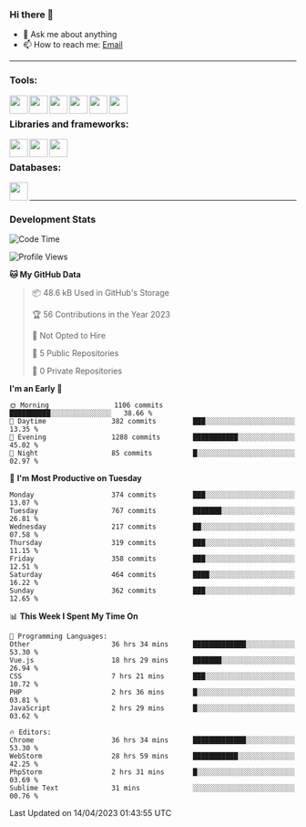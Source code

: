 ### Hi there 👋

- 💬 Ask me about anything
- 📫 How to reach me: [Email]

---

### Tools:
<img align='left' height="32" width="32" src="https://cdn.jsdelivr.net/npm/simple-icons@4.8.0/icons/phpstorm.svg" />
<img align='left' height="32" width="32" src="https://cdn.jsdelivr.net/npm/simple-icons@4.8.0/icons/webstorm.svg" />
<img align='left' height="32" width="32" src="https://cdn.jsdelivr.net/npm/simple-icons@4.8.0/icons/visualstudiocode.svg" />
<img align='left' height="32" width="32" src="https://cdn.jsdelivr.net/npm/simple-icons@4.8.0/icons/sublimetext.svg" />
<img align='left' height="32" width="32" src="https://cdn.jsdelivr.net/npm/simple-icons@4.8.0/icons/laragon.svg" />
<img align='left' height="32" width="32" src="https://cdn.jsdelivr.net/npm/simple-icons@4.8.0/icons/docker.svg" />
<br>

### Libraries and frameworks:
<img align='left' height="32" width="32" src="https://cdn.jsdelivr.net/npm/simple-icons@4.8.0/icons/laravel.svg" />
<img align='left' height="32" width="32" src="https://cdn.jsdelivr.net/npm/simple-icons@4.8.0/icons/vue-dot-js.svg" />
<img align='left' height="32" width="32" src="https://cdn.jsdelivr.net/npm/simple-icons@4.8.0/icons/jquery.svg" />
<br>

### Databases:
<img align='left' height="32" width="32" src="https://cdn.jsdelivr.net/npm/simple-icons@4.8.0/icons/mysql.svg" />
<br>

---
### Development Stats
<!--START_SECTION:waka-->
![Code Time](http://img.shields.io/badge/Code%20Time-1%2C356%20hrs%2029%20mins-blue)

![Profile Views](http://img.shields.io/badge/Profile%20Views-0-blue)

**🐱 My GitHub Data** 

> 📦 48.6 kB Used in GitHub's Storage 
 > 
> 🏆 56 Contributions in the Year 2023
 > 
> 🚫 Not Opted to Hire
 > 
> 📜 5 Public Repositories 
 > 
> 🔑 0 Private Repositories 
 > 
**I'm an Early 🐤** 

```text
🌞 Morning                1106 commits        ██████████░░░░░░░░░░░░░░░   38.66 % 
🌆 Daytime                382 commits         ███░░░░░░░░░░░░░░░░░░░░░░   13.35 % 
🌃 Evening                1288 commits        ███████████░░░░░░░░░░░░░░   45.02 % 
🌙 Night                  85 commits          █░░░░░░░░░░░░░░░░░░░░░░░░   02.97 % 
```
📅 **I'm Most Productive on Tuesday** 

```text
Monday                   374 commits         ███░░░░░░░░░░░░░░░░░░░░░░   13.07 % 
Tuesday                  767 commits         ███████░░░░░░░░░░░░░░░░░░   26.81 % 
Wednesday                217 commits         ██░░░░░░░░░░░░░░░░░░░░░░░   07.58 % 
Thursday                 319 commits         ███░░░░░░░░░░░░░░░░░░░░░░   11.15 % 
Friday                   358 commits         ███░░░░░░░░░░░░░░░░░░░░░░   12.51 % 
Saturday                 464 commits         ████░░░░░░░░░░░░░░░░░░░░░   16.22 % 
Sunday                   362 commits         ███░░░░░░░░░░░░░░░░░░░░░░   12.65 % 
```


📊 **This Week I Spent My Time On** 

```text
💬 Programming Languages: 
Other                    36 hrs 34 mins      █████████████░░░░░░░░░░░░   53.30 % 
Vue.js                   18 hrs 29 mins      ███████░░░░░░░░░░░░░░░░░░   26.94 % 
CSS                      7 hrs 21 mins       ███░░░░░░░░░░░░░░░░░░░░░░   10.72 % 
PHP                      2 hrs 36 mins       █░░░░░░░░░░░░░░░░░░░░░░░░   03.81 % 
JavaScript               2 hrs 29 mins       █░░░░░░░░░░░░░░░░░░░░░░░░   03.62 % 

🔥 Editors: 
Chrome                   36 hrs 34 mins      █████████████░░░░░░░░░░░░   53.30 % 
WebStorm                 28 hrs 59 mins      ███████████░░░░░░░░░░░░░░   42.25 % 
PhpStorm                 2 hrs 31 mins       █░░░░░░░░░░░░░░░░░░░░░░░░   03.69 % 
Sublime Text             31 mins             ░░░░░░░░░░░░░░░░░░░░░░░░░   00.76 % 
```


 Last Updated on 14/04/2023 01:43:55 UTC
<!--END_SECTION:waka-->

[huyviet]: https://huyviet.vn/
[EMAIl]: https://mail.google.com/mail/u/0/?fs=1&tf=cm&source=mailto&to=huynguyenviet0110@gmail.com
